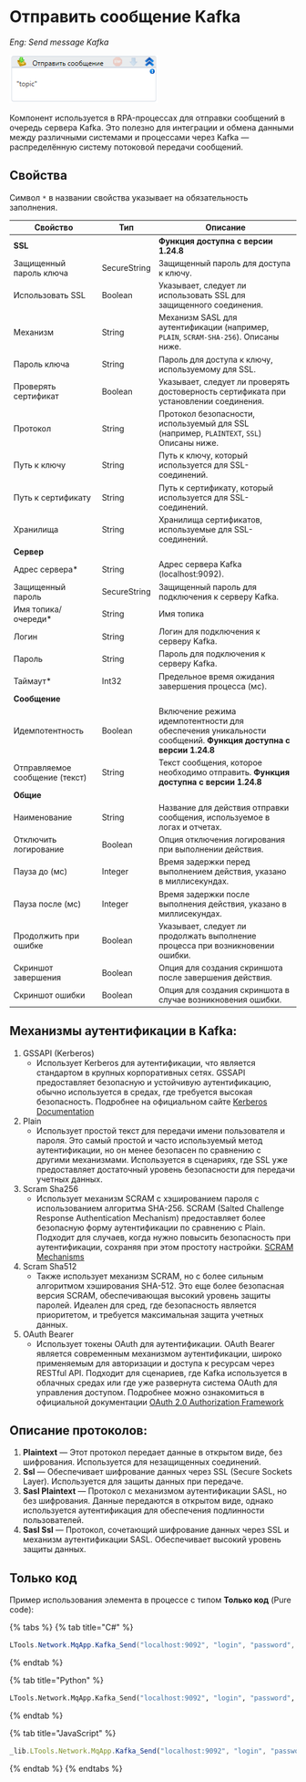 # Отправить сообщение Kafka

*Eng: Send message Kafka*

![](<../../../../.gitbook/assets/image (295).png>)

 Компонент используется в RPA-процессах для отправки сообщений в очередь сервера Kafka. Это полезно для интеграции и обмена данными между различными системами и процессами через Kafka — распределённую систему потоковой передачи сообщений. 

## Свойства

Символ `*` в названии свойства указывает на обязательность заполнения.

| Свойство                       | Тип    | Описание                                           |
| ------------------------------ | ------ | -------------------------------------------------- |
| **SSL**                        |               |  **Функция доступна с версии 1.24.8**                                                                                     |
| Защищенный пароль ключа        | SecureString  | Защищенный пароль для доступа к ключу.                                                    |
| Использовать SSL               | Boolean       | Указывает, следует ли использовать SSL для защищенного соединения.                        |
| Механизм                       | String        | Механизм SASL для аутентификации (например, `PLAIN`, `SCRAM-SHA-256`). Описаны ниже.                  |
| Пароль ключа                   | String        | Пароль для доступа к ключу, используемому для SSL.                                        |
| Проверять сертификат           | Boolean       | Указывает, следует ли проверять достоверность сертификата при установлении соединения.    |
| Протокол                       | String        | Протокол безопасности, используемый для SSL (например, `PLAINTEXT`, `SSL`) Описаны ниже.              |
| Путь к ключу                   | String        | Путь к ключу, который используется для SSL-соединений.                                    |
| Путь к сертификату             | String        | Путь к сертификату, который используется для SSL-соединений.                              |
| Хранилища                      | String        | Хранилища сертификатов, используемые для SSL-соединений.                                  |
| **Сервер**                     |               |                                                                                           |
| Адрес сервера\*                | String        | Адрес сервера Kafka (localhost:9092).                                        |
| Защищенный пароль              | SecureString  | Защищенный пароль для подключения к серверу Kafka.                                        |
| Имя топика/очереди\*           | String        | Имя топика                                          |
| Логин                          | String        | Логин для подключения к серверу Kafka.                                                   |
| Пароль                         | String        | Пароль для подключения к серверу Kafka.                                                  |
| Таймаут\*                      | Int32         | Предельное время ожидания завершения процесса (мс).                          |
| **Сообщение**                  |               |                                                                                           |
| Идемпотентность                | Boolean       | Включение режима идемпотентности для обеспечения уникальности сообщений.  **Функция доступна с версии 1.24.8**                  |
| Отправляемое сообщение (текст) | String        | Текст сообщения, которое необходимо отправить. **Функция доступна с версии 1.24.8**   
| **Общие**                      |               |                                                                                           |
| Наименование                   | String        | Название для действия отправки сообщения, используемое в логах и отчетах.                 |
| Отключить логирование          | Boolean       | Опция отключения логирования при выполнении действия.                                     |
| Пауза до (мс)                  | Integer       | Время задержки перед выполнением действия, указано в миллисекундах.                       |
| Пауза после (мс)               | Integer       | Время задержки после выполнения действия, указано в миллисекундах.                        |
| Продолжить при ошибке          | Boolean       | Указывает, следует ли продолжать выполнение процесса при возникновении ошибки.            |
| Скриншот завершения            | Boolean       | Опция для создания скриншота после завершения действия.                                   |
| Скриншот ошибки                | Boolean       | Опция для создания скриншота в случае возникновения ошибки.                               |                                        

## Механизмы аутентификации в Kafka:

1. GSSAPI (Kerberos)
   -  Использует Kerberos для аутентификации, что является стандартом в крупных корпоративных сетях. GSSAPI предоставляет безопасную и устойчивую аутентификацию, обычно используется в средах, где требуется высокая безопасность. Подробнее на официальном сайте [Kerberos Documentation](https://web.mit.edu/kerberos/)
2. Plain
   -  Использует простой текст для передачи имени пользователя и пароля. Это самый простой и часто используемый метод аутентификации, но он менее безопасен по сравнению с другими механизмами. Используется в сценариях, где SSL уже предоставляет достаточный уровень безопасности для передачи учетных данных.
3. Scram Sha256
   -  Использует механизм SCRAM с хэшированием пароля с использованием алгоритма SHA-256. SCRAM (Salted Challenge Response Authentication Mechanism) предоставляет более безопасную форму аутентификации по сравнению с Plain. Подходит для случаев, когда нужно повысить безопасность при аутентификации, сохраняя при этом простоту настройки. [SCRAM Mechanisms](https://datatracker.ietf.org/doc/html/rfc5802)
4. Scram Sha512
   -  Также использует механизм SCRAM, но с более сильным алгоритмом хэширования SHA-512. Это еще более безопасная версия SCRAM, обеспечивающая высокий уровень защиты паролей. Идеален для сред, где безопасность является приоритетом, и требуется максимальная защита учетных данных.
5. OAuth Bearer
   -  Использует токены OAuth для аутентификации. OAuth Bearer является современным механизмом аутентификации, широко применяемым для авторизации и доступа к ресурсам через RESTful API. Подходит для сценариев, где Kafka используется в облачных средах или где уже развернута система OAuth для управления доступом. Подробнее можно ознакомиться в официальной документации [OAuth 2.0 Authorization Framework](https://datatracker.ietf.org/doc/html/rfc6749)

## Описание протоколов:

1. **Plaintext** — Этот протокол передает данные в открытом виде, без шифрования. Используется для незащищенных соединений.
2. **Ssl** — Обеспечивает шифрование данных через SSL (Secure Sockets Layer). Используется для защиты данных при передаче.
3. **Sasl Plaintext** — Протокол с механизмом аутентификации SASL, но без шифрования. Данные передаются в открытом виде, однако используется аутентификация для обеспечения подлинности пользователей.
4. **Sasl Ssl** — Протокол, сочетающий шифрование данных через SSL и механизм аутентификации SASL. Обеспечивает высокий уровень защиты данных.


## Только код
Пример использования элемента в процессе с типом **Только код** (Pure code):


{% tabs %}
{% tab title="C#" %}
```csharp
LTools.Network.MqApp.Kafka_Send("localhost:9092", "login", "password", "topic", "message", 10000);
```
{% endtab %}

{% tab title="Python" %}
```python
LTools.Network.MqApp.Kafka_Send("localhost:9092", "login", "password", "topic", "message", 10000)
```
{% endtab %}

{% tab title="JavaScript" %}
```javascript
_lib.LTools.Network.MqApp.Kafka_Send("localhost:9092", "login", "password", "topic", "message", 10000);
```
{% endtab %}
{% endtabs %}
